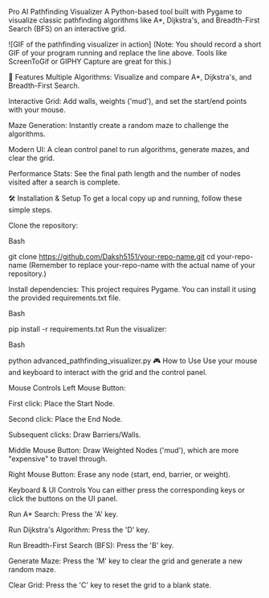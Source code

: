 Pro AI Pathfinding Visualizer
A Python-based tool built with Pygame to visualize classic pathfinding algorithms like A*, Dijkstra's, and Breadth-First Search (BFS) on an interactive grid.

![GIF of the pathfinding visualizer in action]
(Note: You should record a short GIF of your program running and replace the line above. Tools like ScreenToGif or GIPHY Capture are great for this.)

🚀 Features
Multiple Algorithms: Visualize and compare A*, Dijkstra's, and Breadth-First Search.

Interactive Grid: Add walls, weights ('mud'), and set the start/end points with your mouse.

Maze Generation: Instantly create a random maze to challenge the algorithms.

Modern UI: A clean control panel to run algorithms, generate mazes, and clear the grid.

Performance Stats: See the final path length and the number of nodes visited after a search is complete.

🛠️ Installation & Setup
To get a local copy up and running, follow these simple steps.

Clone the repository:

Bash

git clone https://github.com/Daksh5151/your-repo-name.git
cd your-repo-name
(Remember to replace your-repo-name with the actual name of your repository.)

Install dependencies:
This project requires Pygame. You can install it using the provided requirements.txt file.

Bash

pip install -r requirements.txt
Run the visualizer:

Bash

python advanced_pathfinding_visualizer.py
🎮 How to Use
Use your mouse and keyboard to interact with the grid and the control panel.

Mouse Controls
Left Mouse Button:

First click: Place the Start Node.

Second click: Place the End Node.

Subsequent clicks: Draw Barriers/Walls.

Middle Mouse Button: Draw Weighted Nodes ('mud'), which are more "expensive" to travel through.

Right Mouse Button: Erase any node (start, end, barrier, or weight).

Keyboard & UI Controls
You can either press the corresponding keys or click the buttons on the UI panel.

Run A* Search: Press the 'A' key.

Run Dijkstra's Algorithm: Press the 'D' key.

Run Breadth-First Search (BFS): Press the 'B' key.

Generate Maze: Press the 'M' key to clear the grid and generate a new random maze.

Clear Grid: Press the 'C' key to reset the grid to a blank state.
